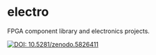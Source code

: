 # electro
FPGA component library and electronics projects.

[![DOI: 10.5281/zenodo.5826411](https://zenodo.org/badge/DOI/10.5281/zenodo.5826411.svg)](https://doi.org/10.5281/zenodo.5826411)
